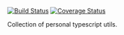 [![Build Status](https://travis-ci.com/ambroiseRabier/ts-utils.svg?branch=master)](https://travis-ci.com/ambroiseRabier/ts-utils)
[![Coverage Status](https://coveralls.io/repos/github/ambroiseRabier/ts-utils/badge.svg)](https://coveralls.io/github/ambroiseRabier/ts-utils)

Collection of personal typescript utils.
